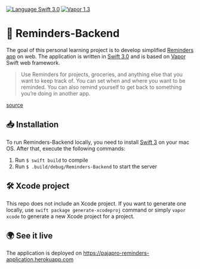 [![Language Swift 3.0](https://img.shields.io/badge/Language-Swift%203.0-orange.svg)](https://swift.org) [![Vapor 1.3](https://img.shields.io/badge/Vapor-1.3-blue.svg)](http://vapor.codes/)

# 🔔 Reminders-Backend
The goal of this personal learning project is to develop simplified [Reminders app](https://support.apple.com/en-us/HT205890)  on web. The application is written in [Swift 3.0](https://swift.org/blog/swift-3-0-released/) and is based on [Vapor](https://vapor.codes/) Swift web framework.

> Use Reminders for projects, groceries, and anything else that you want to keep track of. You can set when and where you want to be reminded. You can also remind yourself to get back to something you’re doing in another app. 

[source](https://support.apple.com/en-us/HT205890)

## 📥 Installation
To run Reminders-Backend locally, you need to install [Swift 3](https://vapor.github.io/documentation/getting-started/install-swift-3-macos.html) on your mac OS. After that, execute the following commands:

1. Run `$ swift build` to compile 
2. Run `$ .build/debug/Reminders-Backend` to start the server

## 🛠 Xcode project
This repo does not include an Xcode project. If you want to generate one locally, use `swift package generate-xcodeproj` command or simply `vapor xcode` to generate a new Xcode project for a project.

## 🌍 See it live
The application is deployed on https://pajapro-reminders-application.herokuapp.com
